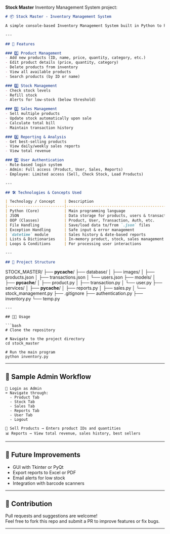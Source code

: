 **Stock Master** Inventory Management System project:

```markdown
# 📦 Stock Master - Inventory Management System

A simple console-based Inventory Management System built in Python to help businesses track products, stock levels, and sales transactions efficiently.

---

## 🚀 Features

### 1️⃣ Product Management
- Add new products (ID, name, price, quantity, category, etc.)
- Edit product details (price, quantity, category)
- Delete products from inventory
- View all available products
- Search products (by ID or name)

### 2️⃣ Stock Management
- Check stock levels
- Refill stock
- Alerts for low-stock (below threshold)

### 3️⃣ Sales Management
- Sell multiple products
- Update stock automatically upon sale
- Calculate total bill
- Maintain transaction history

### 4️⃣ Reporting & Analysis
- Get best-selling products
- View daily/weekly sales reports
- View total revenue

### 5️⃣ User Authentication
- Role-based login system
- Admin: Full access (Product, User, Sales, Reports)
- Employee: Limited access (Sell, Check Stock, Load Products)

---

## 🛠️ Technologies & Concepts Used

| Technology / Concept    | Description                                         |
|-------------------------|-----------------------------------------------------|
| Python (Core)           | Main programming language                           |
| JSON                    | Data storage for products, users & transactions     |
| OOP (Classes)           | Product, User, Transaction, Auth, etc.              |
| File Handling           | Save/load data to/from `.json` files                |
| Exception Handling      | Safe input & error management                       |
| `datetime` module       | Sales history & date-based reports                  |
| Lists & Dictionaries    | In-memory product, stock, sales management          |
| Loops & Conditions      | For processing user interactions                    |

---

## 📂 Project Structure
```
STOCK_MASTER/
├── __pycache__/
├── database/
│   ├── images/
│   ├── products.json
│   ├── transactions.json
│   └── users.json
├── models/
│   ├── __pycache__/
│   ├── product.py
│   ├── transaction.py
│   └── user.py
├── services/
│   ├── __pycache__/
│   ├── reports.py
│   ├── sales.py
│   └── stock_management.py
├── .gitignore
├── authentication.py
├── inventory.py
└── temp.py
```
---

## 🧑‍💻 Usage

```bash
# Clone the repository

# Navigate to the project directory
cd stock_master

# Run the main program
python inventory.py
```

---

## 🧪 Sample Admin Workflow

```
🔑 Login as Admin
➡️ Navigate through:
  - Product Tab
  - Stock Tab
  - Sales Tab
  - Reports Tab
  - User Tab
  - Logout

🛒 Sell Products → Enters product IDs and quantities
📊 Reports → View total revenue, sales history, best sellers
```

---
## 📝 Future Improvements

- GUI with Tkinter or PyQt
- Export reports to Excel or PDF
- Email alerts for low stock
- Integration with barcode scanners

---

## 🤝 Contribution

Pull requests and suggestions are welcome!  
Feel free to fork this repo and submit a PR to improve features or fix bugs.

---
